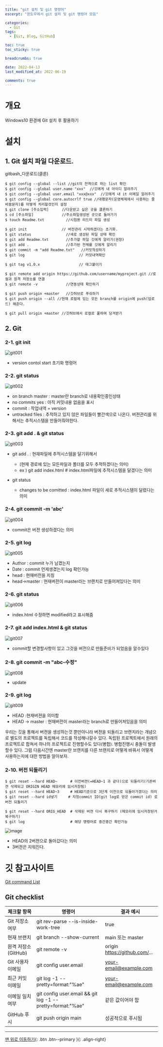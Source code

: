 ```yaml
---
title: "git 설치 및 git 명령어"
escerpt: "윈도우에서 git 설치 및 git 명령어 모음"

categories:
  - Git
tags:
  - [Git, Blog, GitHub]

toc: true
toc_sticky: true

breadcrumbs: true

date: 2022-04-13
last_modified_at: 2022-06-19

comments: true
---
```


# 개요

Windows10 환경에 Git 설치 후 활용하기

# 설치

## 1. Git 설치 파일 다운로드.

gitbash_다운로드(클론)


~~~
$ git config --global --list //git의 전역으로 하는 list 확인
$ git config --global user.name "xxx"  //깃에게 내 아이디 알려주기
$ git config --global user.email "xxx@xxx"  //깃에게 내 it 이메일 알려주기
$ git config --global core.autocrlf true //대행문자(운영체제에서 사용하는 줄바꿈문자)를 어떻게 처리할것인지 설정
$ git clone [주소입력]		//다운받고 싶은 곳을 클론하기
$ cd [주소파일]		    	//주소파일생성된 곳으로 들어가기
$ touch Readme.txt 	    	//시험용 리드미 파일 생성

$ git init                // 버전관리 시작하겠다는 초기화.
$ git status		    	//새로 생성된 파일 상태 확인
$ git add Readme.txt 		//추가할 파일 깃에게 알리기(권장)
$ git add . 	        	//추가된 전체를 깃에게 알리기
$ git commit -m "add Readme.txt"   //커밋작성하기
$ git log                         // 커밋내역확인

$ git tag v1.0.x                  // 태그붙이기

$ git remote add origin https://github.com/username/myproject.git //로컬과 원격 저장소를 연결 
$ git remote -v 			//연동상태 확인하기

$ git push origin +master	//깃허브로 푸쉬하기
$ git push origin --all //현재 로컬에 있는 모든 branch를 origin에 push(업로드) 해준다.

$ git pull origin +master //깃허브에서 로컬로 풀하여 당겨받기
~~~


## 2. Git 
### 2-1. git init
![git001](https://user-images.githubusercontent.com/46878973/174461365-c588f27d-93a0-40ad-80b9-b4ae5b0ad181.PNG)
- version contol start 초기화 명령어

### 2-2. git status
![git002](https://user-images.githubusercontent.com/46878973/174461402-80133d0d-5750-474d-b31c-da5adcb7026a.PNG)
- on branch master : master란 branch로 내용확인중인상태
- no commits yes : 아직 커밋내용 없음을 표시
- commit : 작업내역  = version 
- untracked files : 추적하고 있지 않은 파일들이 빨간색으로 나온다. 버젼관리를 위해서는 추적시스템을 만들어줘야한다.


### 2-3. git add . & git status

![git003](https://user-images.githubusercontent.com/46878973/174461445-31a64bb8-fcda-4ff0-b267-46aea91dd181.PNG)
- git add . : 현재파일에 추적시스템을 달기위해서  
  - (현재 경로에 있는 모든파일과 폴더를 모두 추적하겠다는 의미)  
  - ex ) git add index.html # index.html파일에 추적시스템을 달겠다는 의미

- git status 
  -  changes to be comitted  : index.html 파일이 새로 추적시스템이 달렸다는 의미 

### 2-4. git commit -m 'abc'
![git004](https://user-images.githubusercontent.com/46878973/174461489-14ab651e-2ef8-4706-b4e4-45d44fb3d273.PNG)
- commit은 버젼 생성하겠다는 의미

### 2-5. git log
![git005](https://user-images.githubusercontent.com/46878973/174461511-9b4d9e7f-f196-4d0d-888a-fddca2fa09c6.PNG)

- Author : commit 누가 남겼는지 
- Date : commit 언제생겼는지 log 확인가능
- head : 현재버전을 지칭
- head->master : 현재버전이 master라는 브랜치로 만들어져있다는 의미


### 2-6. git status
![git006](https://user-images.githubusercontent.com/46878973/174461517-6b751ab9-aecf-4667-aadf-d16bec5ebe78.PNG)

- index.html 수정하면 modified라고 표시해줌

### 2-7. git add index.html & git status
![git007](https://user-images.githubusercontent.com/46878973/174461546-c5ed87c6-ccc1-42d3-9f7e-8ab94dab90be.PNG)

- commit할 변경할사항이 있고 그것을 버전으로 만들준비가 되었음을 알수있다

### 2-8. git commit -m "abc-수정"
![git008](https://user-images.githubusercontent.com/46878973/174461566-7ecc972b-32ae-4ece-803d-0532bae1d901.PNG)

- update

### 2-9. git log
![git009](https://user-images.githubusercontent.com/46878973/174461581-f4a0e63b-f891-4c5a-9355-bbe2e04ea4f8.PNG)

- HEAD :현재버젼을 의미함
- HEAD -> master : 현재버전이 master라는 branch로 만들어져있음을 의미


우리는 깃을 통해서 버젼을 생성하는것 뿐만아니라 버젼을 되돌리고 브랜치라는 개념으로 별도의 프로젝트를 독립해서 코드를 작성해나갈수 있다.
독립된 프로젝트에서 원래의 프로젝트로 합쳐서 하나의 프로젝트로 진행할수도 있다(병합). 병합진행시 충돌이 발생할수 있다.
그럼 다음시간엔 master란 브랜치를 다른 브랜치로 어떻게 바꿔서 어떻게 사용하는지에 대한 방법을 알아보자.

### 2-10. 버전 되돌리기

~~~
$ git reset --hard HEAD~      # 이전버젼(=HEAD~1 과 같다)으로 되돌리기(기존버젼 삭제되고 ORIGIN HEAD 메모리에 임시저장됨)
$ git reset --hard HEAD~3     # HEAD기준으로 3단계 이전으로 되돌아가겠다는 의미
$ git reset --hard id넣기     # 지정commit ID(git log로 얻은 commit id) 로 버전 되돌리기

$ git reset --hard ORIG_HEAD  # 삭제된 버젼 다시 복구하기 (메모리에 임시저장된거 복구하기)
$ git log                     # 해당 명령어로 중간중간 확인가능
~~~

![image](https://user-images.githubusercontent.com/46878973/175805499-8760974b-2875-44b2-830a-caeaf397278a.png)
- HEAD의 2버젼으로 돌아갔다는 의미
- 3버젼은 지워진다.

# 깃 참고사이트
[Git command List](https://git-scm.com/docs)

## Git checklist

| 체크할 항목 | 명령어 | 결과 예시 |
| --- | --- | --- |
| Git 저장소 여부	| git rev-parse --is-inside-work-tree	| true |
| 현재 브랜치	| git branch --show-current	| main 또는 master |
| 원격 저장소(GitHub) |	git remote -v	| origin https://github.com/... |
| Git 사용자 이메일	| git config user.email	| your-email@example.com |
| 최근 커밋 이메일	| git log -1 --pretty=format:"%ae"	| your-email@example.com |
| 이메일 일치 여부	| git config user.email && git log -1 --pretty=format:"%ae"	| 같은 값이어야 함 |
| GitHub 푸시	| git push origin main	| 성공적으로 푸시됨 |

---

[맨 위로 이동하기](#){: .btn .btn--primary }{: .align-right}